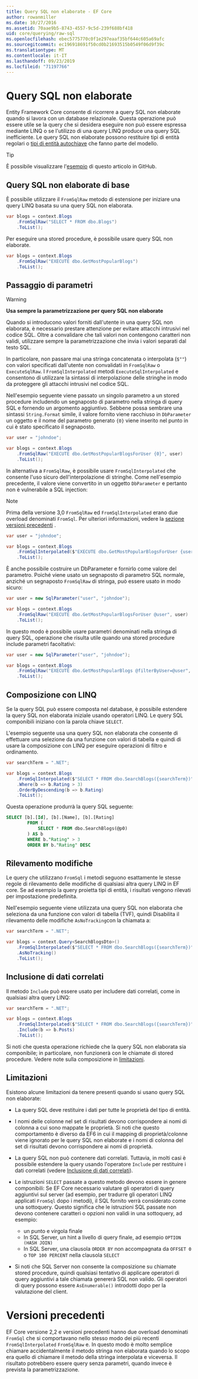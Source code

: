 ```yaml
---
title: Query SQL non elaborate - EF Core
author: rowanmiller
ms.date: 10/27/2016
ms.assetid: 70aae9b5-8743-4557-9c5d-239f688bf418
uid: core/querying/raw-sql
ms.openlocfilehash: ebec5775770c0f1e297eaaf35bf644c605a69afc
ms.sourcegitcommit: ec196918691f50cd0b21693515b0549f06d9f39c
ms.translationtype: MT
ms.contentlocale: it-IT
ms.lasthandoff: 09/23/2019
ms.locfileid: "71197766"
---
```

# <a name="raw-sql-queries"></a>Query SQL non elaborate

Entity Framework Core consente di ricorrere a query SQL non elaborate quando si lavora con un database relazionale. Questa operazione può essere utile se la query che si desidera eseguire non può essere espressa mediante LINQ o se l'utilizzo di una query LINQ produce una query SQL inefficiente. Le query SQL non elaborate possono restituire tipi di entità regolari o [tipi di entità autochiave](xref:core/modeling/keyless-entity-types) che fanno parte del modello.

> [!TIP]  
> È possibile visualizzare l'[esempio](https://github.com/aspnet/EntityFramework.Docs/tree/master/samples/core/Querying/Querying/RawSQL/Sample.cs) di questo articolo in GitHub.

## <a name="basic-raw-sql-queries"></a>Query SQL non elaborate di base

È possibile utilizzare il `FromSqlRaw` metodo di estensione per iniziare una query LINQ basata su una query SQL non elaborata.

<!-- [!code-csharp[Main](samples/core/Querying/RawSQL/Sample.cs)] -->
``` csharp
var blogs = context.Blogs
    .FromSqlRaw("SELECT * FROM dbo.Blogs")
    .ToList();
```

Per eseguire una stored procedure, è possibile usare query SQL non elaborate.

<!-- [!code-csharp[Main](samples/core/Querying/RawSQL/Sample.cs)] -->
``` csharp
var blogs = context.Blogs
    .FromSqlRaw("EXECUTE dbo.GetMostPopularBlogs")
    .ToList();
```

## <a name="passing-parameters"></a>Passaggio di parametri

> [!WARNING]
> **Usa sempre la parametrizzazione per query SQL non elaborate**
>
> Quando si introducono valori forniti dall'utente in una query SQL non elaborata, è necessario prestare attenzione per evitare attacchi intrusivi nel codice SQL. Oltre a convalidare che tali valori non contengono caratteri non validi, utilizzare sempre la parametrizzazione che invia i valori separati dal testo SQL.
>
> In particolare, non passare mai una stringa concatenata o interpolata (`$""`) con valori specificati dall'utente non convalidati in `FromSqlRaw` o `ExecuteSqlRaw`. I `FromSqlInterpolated` metodi `ExecuteSqlInterpolated` e consentono di utilizzare la sintassi di interpolazione delle stringhe in modo da proteggere gli attacchi intrusivi nel codice SQL.

Nell'esempio seguente viene passato un singolo parametro a un stored procedure includendo un segnaposto di parametro nella stringa di query SQL e fornendo un argomento aggiuntivo. Sebbene possa sembrare una sintassi `String.Format` simile, il valore fornito viene racchiuso in `DbParameter` un oggetto e il nome del parametro generato `{0}` viene inserito nel punto in cui è stato specificato il segnaposto.

<!-- [!code-csharp[Main](samples/core/Querying/RawSQL/Sample.cs)] -->
``` csharp
var user = "johndoe";

var blogs = context.Blogs
    .FromSqlRaw("EXECUTE dbo.GetMostPopularBlogsForUser {0}", user)
    .ToList();
```

In alternativa a `FromSqlRaw`, è possibile usare `FromSqlInterpolated` che consente l'uso sicuro dell'interpolazione di stringhe. Come nell'esempio precedente, il valore viene convertito in un oggetto `DbParameter` e pertanto non è vulnerabile a SQL injection:

> [!NOTE]
> Prima della versione 3,0 `FromSqlRaw` ed `FromSqlInterpolated` erano due overload denominati `FromSql`. Per ulteriori informazioni, vedere la [sezione versioni precedenti](#previous-versions) .


<!-- [!code-csharp[Main](samples/core/Querying/RawSQL/Sample.cs)] -->
``` csharp
var user = "johndoe";

var blogs = context.Blogs
    .FromSqlInterpolated($"EXECUTE dbo.GetMostPopularBlogsForUser {user}")
    .ToList();
```

È anche possibile costruire un DbParameter e fornirlo come valore del parametro. Poiché viene usato un segnaposto di parametro SQL normale, anziché un segnaposto `FromSqlRaw` di stringa, può essere usato in modo sicuro:

<!-- [!code-csharp[Main](samples/core/Querying/RawSQL/Sample.cs)] -->
``` csharp
var user = new SqlParameter("user", "johndoe");

var blogs = context.Blogs
    .FromSqlRaw("EXECUTE dbo.GetMostPopularBlogsForUser @user", user)
    .ToList();
```

In questo modo è possibile usare parametri denominati nella stringa di query SQL, operazione che risulta utile quando una stored procedure include parametri facoltativi:

<!-- [!code-csharp[Main](samples/core/Querying/RawSQL/Sample.cs)] -->
``` csharp
var user = new SqlParameter("user", "johndoe");

var blogs = context.Blogs
    .FromSqlRaw("EXECUTE dbo.GetMostPopularBlogs @filterByUser=@user", user)
    .ToList();
```

## <a name="composing-with-linq"></a>Composizione con LINQ

Se la query SQL può essere composta nel database, è possibile estendere la query SQL non elaborata iniziale usando operatori LINQ. Le query SQL componibili iniziano con la parola chiave `SELECT`.

L'esempio seguente usa una query SQL non elaborata che consente di effettuare una selezione da una funzione con valori di tabella e quindi di usare la composizione con LINQ per eseguire operazioni di filtro e ordinamento.

<!-- [!code-csharp[Main](samples/core/Querying/RawSQL/Sample.cs)] -->
``` csharp
var searchTerm = ".NET";

var blogs = context.Blogs
    .FromSqlInterpolated($"SELECT * FROM dbo.SearchBlogs({searchTerm})")
    .Where(b => b.Rating > 3)
    .OrderByDescending(b => b.Rating)
    .ToList();
```

Questa operazione produrrà la query SQL seguente:

``` sql
SELECT [b].[Id], [b].[Name], [b].[Rating]
        FROM (
            SELECT * FROM dbo.SearchBlogs(@p0)
        ) AS b
        WHERE b."Rating" > 3
        ORDER BY b."Rating" DESC
```

## <a name="change-tracking"></a>Rilevamento modifiche

Le query che utilizzano `FromSql` i metodi seguono esattamente le stesse regole di rilevamento delle modifiche di qualsiasi altra query LINQ in EF core. Se ad esempio la query proietta tipi di entità, i risultati vengono rilevati per impostazione predefinita.

Nell'esempio seguente viene utilizzata una query SQL non elaborata che seleziona da una funzione con valori di tabella (TVF), quindi Disabilita il rilevamento delle modifiche `AsNoTracking`con la chiamata a:

<!-- [!code-csharp[Main](samples/core/Querying/RawSQL/Sample.cs)] -->
``` csharp
var searchTerm = ".NET";

var blogs = context.Query<SearchBlogsDto>()
    .FromSqlInterpolated($"SELECT * FROM dbo.SearchBlogs({searchTerm})")
    .AsNoTracking()
    .ToList();
```

## <a name="including-related-data"></a>Inclusione di dati correlati

Il metodo `Include` può essere usato per includere dati correlati, come in qualsiasi altra query LINQ:

<!-- [!code-csharp[Main](samples/core/Querying/RawSQL/Sample.cs)] -->
``` csharp
var searchTerm = ".NET";

var blogs = context.Blogs
    .FromSqlInterpolated($"SELECT * FROM dbo.SearchBlogs({searchTerm})")
    .Include(b => b.Posts)
    .ToList();
```

Si noti che questa operazione richiede che la query SQL non elaborata sia componibile; in particolare, non funzionerà con le chiamate di stored procedure. Vedere note sulla composizione in [limitazioni](#limitations).

## <a name="limitations"></a>Limitazioni

Esistono alcune limitazioni da tenere presenti quando si usano query SQL non elaborate:

* La query SQL deve restituire i dati per tutte le proprietà del tipo di entità.

* I nomi delle colonne nel set di risultati devono corrispondere ai nomi di colonna a cui sono mappate le proprietà. Si noti che questo comportamento è diverso da EF6 in cui il mapping di proprietà/colonne viene ignorato per le query SQL non elaborate e i nomi di colonna del set di risultati devono corrispondere ai nomi di proprietà.

* La query SQL non può contenere dati correlati. Tuttavia, in molti casi è possibile estendere la query usando l'operatore `Include` per restituire i dati correlati (vedere [Inclusione di dati correlati](#including-related-data)).

* Le istruzioni `SELECT` passate a questo metodo devono essere in genere componibili: Se EF Core necessario valutare gli operatori di query aggiuntivi sul server (ad esempio, per tradurre gli operatori LINQ applicati `FromSql` dopo i metodi), il SQL fornito verrà considerato come una sottoquery. Questo significa che le istruzioni SQL passate non devono contenere caratteri o opzioni non validi in una sottoquery, ad esempio:
  * un punto e virgola finale
  * In SQL Server, un hint a livello di query finale, ad esempio `OPTION (HASH JOIN)`
  * In SQL Server, una clausola `ORDER BY` non accompagnata da `OFFSET 0` o `TOP 100 PERCENT` nella clausola `SELECT`

* Si noti che SQL Server non consente la composizione su chiamate stored procedure, quindi qualsiasi tentativo di applicare operatori di query aggiuntivi a tale chiamata genererà SQL non valido. Gli operatori di query possono essere `AsEnumerable()` introdotti dopo per la valutazione del client.

# <a name="previous-versions"></a>Versioni precedenti

EF Core versione 2,2 e versioni precedenti hanno due overload denominati `FromSql` che si comportavano nello stesso modo dei più recenti `FromSqlInterpolated` `FromSqlRaw` e. In questo modo è molto semplice chiamare accidentalmente il metodo stringa non elaborata quando lo scopo era quello di chiamare il metodo della stringa interpolata e viceversa. Il risultato potrebbero essere query senza parametri, quando invece è prevista la parametrizzazione.

